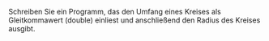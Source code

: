 Schreiben Sie ein Programm, das den Umfang eines Kreises als Gleitkommawert (double) einliest und anschließend den Radius des Kreises ausgibt.
